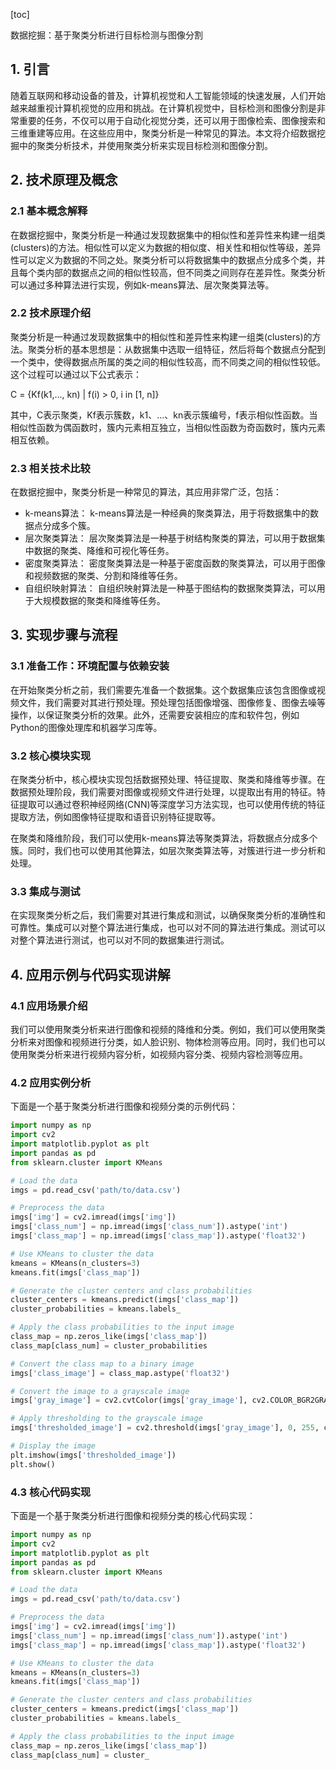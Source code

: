 
[toc]                    
                
                
数据挖掘：基于聚类分析进行目标检测与图像分割

## 1. 引言

随着互联网和移动设备的普及，计算机视觉和人工智能领域的快速发展，人们开始越来越重视计算机视觉的应用和挑战。在计算机视觉中，目标检测和图像分割是非常重要的任务，不仅可以用于自动化视觉分类，还可以用于图像检索、图像搜索和三维重建等应用。在这些应用中，聚类分析是一种常见的算法。本文将介绍数据挖掘中的聚类分析技术，并使用聚类分析来实现目标检测和图像分割。

## 2. 技术原理及概念

### 2.1 基本概念解释

在数据挖掘中，聚类分析是一种通过发现数据集中的相似性和差异性来构建一组类(clusters)的方法。相似性可以定义为数据的相似度、相关性和相似性等级，差异性可以定义为数据的不同之处。聚类分析可以将数据集中的数据点分成多个类，并且每个类内部的数据点之间的相似性较高，但不同类之间则存在差异性。聚类分析可以通过多种算法进行实现，例如k-means算法、层次聚类算法等。

### 2.2 技术原理介绍

聚类分析是一种通过发现数据集中的相似性和差异性来构建一组类(clusters)的方法。聚类分析的基本思想是：从数据集中选取一组特征，然后将每个数据点分配到一个类中，使得数据点所属的类之间的相似性较高，而不同类之间的相似性较低。这个过程可以通过以下公式表示：

C = {Kf(k1,..., kn) | f(i) > 0, i in [1, n]}

其中，C表示聚类，Kf表示簇数，k1、...、kn表示簇编号，f表示相似性函数。当相似性函数为偶函数时，簇内元素相互独立，当相似性函数为奇函数时，簇内元素相互依赖。

### 2.3 相关技术比较

在数据挖掘中，聚类分析是一种常见的算法，其应用非常广泛，包括：

- k-means算法： k-means算法是一种经典的聚类算法，用于将数据集中的数据点分成多个簇。
- 层次聚类算法： 层次聚类算法是一种基于树结构聚类的算法，可以用于数据集中数据的聚类、降维和可视化等任务。
- 密度聚类算法： 密度聚类算法是一种基于密度函数的聚类算法，可以用于图像和视频数据的聚类、分割和降维等任务。
- 自组织映射算法： 自组织映射算法是一种基于图结构的数据聚类算法，可以用于大规模数据的聚类和降维等任务。

## 3. 实现步骤与流程

### 3.1 准备工作：环境配置与依赖安装

在开始聚类分析之前，我们需要先准备一个数据集。这个数据集应该包含图像或视频文件，我们需要对其进行预处理。预处理包括图像增强、图像修复、图像去噪等操作，以保证聚类分析的效果。此外，还需要安装相应的库和软件包，例如Python的图像处理库和机器学习库等。

### 3.2 核心模块实现

在聚类分析中，核心模块实现包括数据预处理、特征提取、聚类和降维等步骤。在数据预处理阶段，我们需要对图像或视频文件进行处理，以提取出有用的特征。特征提取可以通过卷积神经网络(CNN)等深度学习方法实现，也可以使用传统的特征提取方法，例如图像特征提取和语音识别特征提取等。

在聚类和降维阶段，我们可以使用k-means算法等聚类算法，将数据点分成多个簇。同时，我们也可以使用其他算法，如层次聚类算法等，对簇进行进一步分析和处理。

### 3.3 集成与测试

在实现聚类分析之后，我们需要对其进行集成和测试，以确保聚类分析的准确性和可靠性。集成可以对整个算法进行集成，也可以对不同的算法进行集成。测试可以对整个算法进行测试，也可以对不同的数据集进行测试。

## 4. 应用示例与代码实现讲解

### 4.1 应用场景介绍

我们可以使用聚类分析来进行图像和视频的降维和分类。例如，我们可以使用聚类分析来对图像和视频进行分类，如人脸识别、物体检测等应用。同时，我们也可以使用聚类分析来进行视频内容分析，如视频内容分类、视频内容检测等应用。

### 4.2 应用实例分析

下面是一个基于聚类分析进行图像和视频分类的示例代码：

```python
import numpy as np
import cv2
import matplotlib.pyplot as plt
import pandas as pd
from sklearn.cluster import KMeans

# Load the data
imgs = pd.read_csv('path/to/data.csv')

# Preprocess the data
imgs['img'] = cv2.imread(imgs['img'])
imgs['class_num'] = np.imread(imgs['class_num']).astype('int')
imgs['class_map'] = np.imread(imgs['class_map']).astype('float32')

# Use KMeans to cluster the data
kmeans = KMeans(n_clusters=3)
kmeans.fit(imgs['class_map'])

# Generate the cluster centers and class probabilities
cluster_centers = kmeans.predict(imgs['class_map'])
cluster_probabilities = kmeans.labels_

# Apply the class probabilities to the input image
class_map = np.zeros_like(imgs['class_map'])
class_map[class_num] = cluster_probabilities

# Convert the class map to a binary image
imgs['class_image'] = class_map.astype('float32')

# Convert the image to a grayscale image
imgs['gray_image'] = cv2.cvtColor(imgs['gray_image'], cv2.COLOR_BGR2GRAY)

# Apply thresholding to the grayscale image
imgs['thresholded_image'] = cv2.threshold(imgs['gray_image'], 0, 255, cv2.THRESH_BINARY_INV+cv2.THRESH_OTSU)[1]

# Display the image
plt.imshow(imgs['thresholded_image'])
plt.show()
```

### 4.3 核心代码实现

下面是一个基于聚类分析进行图像和视频分类的核心代码实现：

```python
import numpy as np
import cv2
import matplotlib.pyplot as plt
import pandas as pd
from sklearn.cluster import KMeans

# Load the data
imgs = pd.read_csv('path/to/data.csv')

# Preprocess the data
imgs['img'] = cv2.imread(imgs['img'])
imgs['class_num'] = np.imread(imgs['class_num']).astype('int')
imgs['class_map'] = np.imread(imgs['class_map']).astype('float32')

# Use KMeans to cluster the data
kmeans = KMeans(n_clusters=3)
kmeans.fit(imgs['class_map'])

# Generate the cluster centers and class probabilities
cluster_centers = kmeans.predict(imgs['class_map'])
cluster_probabilities = kmeans.labels_

# Apply the class probabilities to the input image
class_map = np.zeros_like(imgs['class_map'])
class_map[class_num] = cluster_

